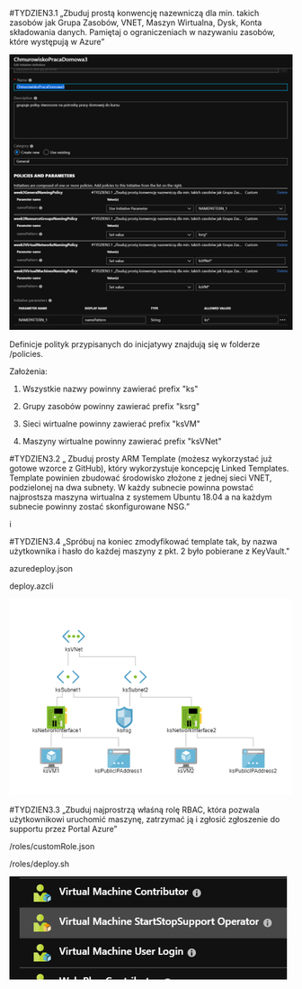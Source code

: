 
#TYDZIEN3.1 „Zbuduj prostą konwencję nazewniczą dla min. takich zasobów jak Grupa Zasobów, VNET, Maszyn Wirtualna, Dysk, Konta składowania danych. Pamiętaj o ograniczeniach w nazywaniu zasobów, które występują w Azure”

![initative](https://raw.githubusercontent.com/krzsliwa/AzureArch/master/ARM/policies/initative.png)

Definicje polityk przypisanych do inicjatywy znajdują się w folderze /policies.

Założenia:

1) Wszystkie nazwy powinny zawierać prefix "ks"

2) Grupy zasobów powinny zawierać prefix "ksrg"

3) Sieci wirtualne powinny zawierać prefix "ksVM"

4) Maszyny wirtualne powinny zawierać prefix "ksVNet"

#TYDZIEN3.2 „ Zbuduj prosty ARM Template (możesz wykorzystać już gotowe wzorce z GitHub), który wykorzystuje koncepcję Linked Templates. Template powinien zbudować środowisko złożone z jednej sieci VNET, podzielonej na dwa subnety. W każdy subnecie powinna powstać najprostsza maszyna wirtualna z systemem Ubuntu 18.04 a na każdym subnecie powinny zostać skonfigurowane NSG.”

i

#TYDZIEN3.4 „Spróbuj na koniec zmodyfikować template tak, by nazwa użytkownika i hasło do każdej maszyny z pkt. 2 było pobierane z KeyVault."

azuredeploy.json

deploy.azcli

 ![diagram](https://raw.githubusercontent.com/krzsliwa/AzureArch/master/ARM/diagram.png) 

#TYDZIEN3.3 „Zbuduj najprostrzą właśną rolę RBAC, która pozwala użytkownikowi uruchomić maszynę, zatrzymać ją i zgłosić zgłoszenie do supportu przez Portal Azure”

/roles/customRole.json

/roles/deploy.sh

![diagram](https://raw.githubusercontent.com/krzsliwa/AzureArch/master/ARM/roles/customRole.png)